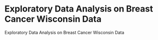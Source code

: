 # Exploratory Data Analysis on Breast Cancer Wisconsin Data
 Exploratory Data Analysis on Breast Cancer Wisconsin Data
